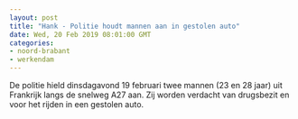 ```yaml
---
layout: post
title: "Hank - Politie houdt mannen aan in gestolen auto"
date: Wed, 20 Feb 2019 08:01:00 GMT
categories: 
- noord-brabant 
- werkendam 
---
```


De politie hield dinsdagavond 19 februari twee mannen (23 en 28 jaar) uit Frankrijk langs de snelweg A27 aan. Zij worden verdacht van drugsbezit en voor het rijden in een gestolen auto.
